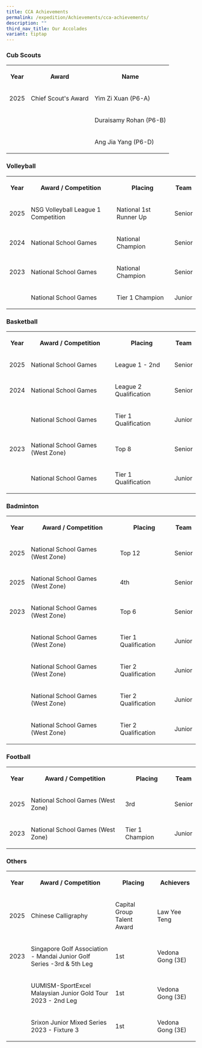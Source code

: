```yaml
---
title: CCA Achievements
permalink: /expedition/Achievements/cca-achievements/
description: ""
third_nav_title: Our Accolades
variant: tiptap
---
```

<h3>Cub Scouts</h3>
<table style="minWidth: 75px">
<colgroup>
<col>
<col>
<col>
</colgroup>
<tbody>
<tr>
<th rowspan="1" colspan="1">
<p>Year</p>
</th>
<th rowspan="1" colspan="1">
<p>Award</p>
</th>
<th rowspan="1" colspan="1">
<p>Name</p>
</th>
</tr>
<tr>
<td rowspan="1" colspan="1">
<p>2025</p>
</td>
<td rowspan="1" colspan="1">
<p>Chief Scout's Award</p>
</td>
<td rowspan="1" colspan="1">
<p>Yim Zi Xuan (P6-A)</p>
</td>
</tr>
<tr>
<td rowspan="1" colspan="1">
<p></p>
</td>
<td rowspan="1" colspan="1">
<p></p>
</td>
<td rowspan="1" colspan="1">
<p>Duraisamy Rohan (P6-B)</p>
</td>
</tr>
<tr>
<td rowspan="1" colspan="1">
<p></p>
</td>
<td rowspan="1" colspan="1">
<p></p>
</td>
<td rowspan="1" colspan="1">
<p>Ang Jia Yang (P6-D)</p>
</td>
</tr>
</tbody>
</table>
<h3>Volleyball</h3>
<table style="minWidth: 100px">
<colgroup>
<col>
<col>
<col>
<col>
</colgroup>
<tbody>
<tr>
<th rowspan="1" colspan="1">
<p>Year</p>
</th>
<th rowspan="1" colspan="1">
<p>Award / Competition</p>
</th>
<th rowspan="1" colspan="1">
<p>Placing</p>
</th>
<th rowspan="1" colspan="1">
<p>Team</p>
</th>
</tr>
<tr>
<td rowspan="1" colspan="1">
<p>2025</p>
</td>
<td rowspan="1" colspan="1">
<p>NSG Volleyball League 1 Competition</p>
</td>
<td rowspan="1" colspan="1">
<p>National 1st Runner Up</p>
</td>
<td rowspan="1" colspan="1">
<p>Senior</p>
</td>
</tr>
<tr>
<td rowspan="1" colspan="1">
<p>2024</p>
</td>
<td rowspan="1" colspan="1">
<p>National School Games</p>
</td>
<td rowspan="1" colspan="1">
<p>National Champion</p>
</td>
<td rowspan="1" colspan="1">
<p>Senior</p>
</td>
</tr>
<tr>
<td rowspan="1" colspan="1">
<p>2023</p>
</td>
<td rowspan="1" colspan="1">
<p>National School Games</p>
</td>
<td rowspan="1" colspan="1">
<p>National Champion</p>
</td>
<td rowspan="1" colspan="1">
<p>Senior</p>
</td>
</tr>
<tr>
<td rowspan="1" colspan="1">
<p></p>
</td>
<td rowspan="1" colspan="1">
<p>National School Games</p>
</td>
<td rowspan="1" colspan="1">
<p>Tier 1 Champion</p>
</td>
<td rowspan="1" colspan="1">
<p>Junior</p>
</td>
</tr>
</tbody>
</table>
<h3>Basketball</h3>
<table style="minWidth: 100px">
<colgroup>
<col>
<col>
<col>
<col>
</colgroup>
<tbody>
<tr>
<th rowspan="1" colspan="1">
<p>Year</p>
</th>
<th rowspan="1" colspan="1">
<p>Award / Competition</p>
</th>
<th rowspan="1" colspan="1">
<p>Placing</p>
</th>
<th rowspan="1" colspan="1">
<p>Team</p>
</th>
</tr>
<tr>
<td rowspan="1" colspan="1">
<p>2025</p>
</td>
<td rowspan="1" colspan="1">
<p>National School Games</p>
</td>
<td rowspan="1" colspan="1">
<p>League 1 - 2nd</p>
</td>
<td rowspan="1" colspan="1">
<p>Senior</p>
</td>
</tr>
<tr>
<td rowspan="1" colspan="1">
<p>2024</p>
</td>
<td rowspan="1" colspan="1">
<p>National School Games</p>
</td>
<td rowspan="1" colspan="1">
<p>League 2 Qualification</p>
</td>
<td rowspan="1" colspan="1">
<p>Senior</p>
</td>
</tr>
<tr>
<td rowspan="1" colspan="1">
<p></p>
</td>
<td rowspan="1" colspan="1">
<p>National School Games</p>
</td>
<td rowspan="1" colspan="1">
<p>Tier 1 Qualification</p>
</td>
<td rowspan="1" colspan="1">
<p>Junior</p>
</td>
</tr>
<tr>
<td rowspan="1" colspan="1">
<p>2023</p>
</td>
<td rowspan="1" colspan="1">
<p>National School Games (West Zone)</p>
</td>
<td rowspan="1" colspan="1">
<p>Top 8</p>
</td>
<td rowspan="1" colspan="1">
<p>Senior</p>
</td>
</tr>
<tr>
<td rowspan="1" colspan="1">
<p></p>
</td>
<td rowspan="1" colspan="1">
<p>National School Games</p>
</td>
<td rowspan="1" colspan="1">
<p>Tier 1 Qualification</p>
</td>
<td rowspan="1" colspan="1">
<p>Junior</p>
</td>
</tr>
</tbody>
</table>
<h3>Badminton</h3>
<table style="minWidth: 100px">
<colgroup>
<col>
<col>
<col>
<col>
</colgroup>
<tbody>
<tr>
<th rowspan="1" colspan="1">
<p>Year</p>
</th>
<th rowspan="1" colspan="1">
<p>Award / Competition</p>
</th>
<th rowspan="1" colspan="1">
<p>Placing</p>
</th>
<th rowspan="1" colspan="1">
<p>Team</p>
</th>
</tr>
<tr>
<td rowspan="1" colspan="1">
<p>2025</p>
</td>
<td rowspan="1" colspan="1">
<p>National School Games (West Zone)</p>
</td>
<td rowspan="1" colspan="1">
<p>Top 12</p>
</td>
<td rowspan="1" colspan="1">
<p>Senior</p>
</td>
</tr>
<tr>
<td rowspan="1" colspan="1">
<p>2025</p>
</td>
<td rowspan="1" colspan="1">
<p>National School Games (West Zone)</p>
</td>
<td rowspan="1" colspan="1">
<p>4th</p>
</td>
<td rowspan="1" colspan="1">
<p>Senior</p>
</td>
</tr>
<tr>
<td rowspan="1" colspan="1">
<p>2023</p>
</td>
<td rowspan="1" colspan="1">
<p>National School Games (West Zone)</p>
</td>
<td rowspan="1" colspan="1">
<p>Top 6</p>
</td>
<td rowspan="1" colspan="1">
<p>Senior</p>
</td>
</tr>
<tr>
<td rowspan="1" colspan="1">
<p></p>
</td>
<td rowspan="1" colspan="1">
<p>National School Games (West Zone)</p>
</td>
<td rowspan="1" colspan="1">
<p>Tier 1 Qualification</p>
</td>
<td rowspan="1" colspan="1">
<p>Junior</p>
</td>
</tr>
<tr>
<td rowspan="1" colspan="1">
<p></p>
</td>
<td rowspan="1" colspan="1">
<p>National School Games (West Zone)</p>
</td>
<td rowspan="1" colspan="1">
<p>Tier 2 Qualification</p>
</td>
<td rowspan="1" colspan="1">
<p>Junior</p>
</td>
</tr>
<tr>
<td rowspan="1" colspan="1">
<p></p>
</td>
<td rowspan="1" colspan="1">
<p>National School Games (West Zone)</p>
</td>
<td rowspan="1" colspan="1">
<p>Tier 2 Qualification</p>
</td>
<td rowspan="1" colspan="1">
<p>Junior</p>
</td>
</tr>
<tr>
<td rowspan="1" colspan="1">
<p></p>
</td>
<td rowspan="1" colspan="1">
<p>National School Games (West Zone)</p>
</td>
<td rowspan="1" colspan="1">
<p>Tier 2 Qualification</p>
</td>
<td rowspan="1" colspan="1">
<p>Junior</p>
</td>
</tr>
</tbody>
</table>
<h3>Football</h3>
<table style="minWidth: 100px">
<colgroup>
<col>
<col>
<col>
<col>
</colgroup>
<tbody>
<tr>
<th rowspan="1" colspan="1">
<p>Year</p>
</th>
<th rowspan="1" colspan="1">
<p>Award / Competition</p>
</th>
<th rowspan="1" colspan="1">
<p>Placing</p>
</th>
<th rowspan="1" colspan="1">
<p>Team</p>
</th>
</tr>
<tr>
<td rowspan="1" colspan="1">
<p>2025</p>
</td>
<td rowspan="1" colspan="1">
<p>National School Games (West Zone)</p>
</td>
<td rowspan="1" colspan="1">
<p>3rd</p>
</td>
<td rowspan="1" colspan="1">
<p>Senior</p>
</td>
</tr>
<tr>
<td rowspan="1" colspan="1">
<p>2023</p>
</td>
<td rowspan="1" colspan="1">
<p>National School Games (West Zone)</p>
</td>
<td rowspan="1" colspan="1">
<p>Tier 1 Champion</p>
</td>
<td rowspan="1" colspan="1">
<p>Junior</p>
</td>
</tr>
</tbody>
</table>
<h3>Others</h3>
<table style="minWidth: 100px">
<colgroup>
<col>
<col>
<col>
<col>
</colgroup>
<tbody>
<tr>
<th rowspan="1" colspan="1">
<p>Year</p>
</th>
<th rowspan="1" colspan="1">
<p>Award / Competition</p>
</th>
<th rowspan="1" colspan="1">
<p>Placing</p>
</th>
<th rowspan="1" colspan="1">
<p>Achievers</p>
</th>
</tr>
<tr>
<td rowspan="1" colspan="1">
<p>2025</p>
</td>
<td rowspan="1" colspan="1">
<p>Chinese Calligraphy</p>
</td>
<td rowspan="1" colspan="1">
<p>Capital Group Talent Award</p>
</td>
<td rowspan="1" colspan="1">
<p>Law Yee Teng</p>
</td>
</tr>
<tr>
<td rowspan="1" colspan="1">
<p>2023</p>
</td>
<td rowspan="1" colspan="1">
<p>Singapore Golf Association - Mandai Junior Golf Series -3rd &amp; 5th
Leg</p>
</td>
<td rowspan="1" colspan="1">
<p>1st</p>
</td>
<td rowspan="1" colspan="1">
<p>Vedona Gong (3E)</p>
</td>
</tr>
<tr>
<td rowspan="1" colspan="1">
<p></p>
</td>
<td rowspan="1" colspan="1">
<p>UUMISM-SportExcel Malaysian Junior Gold Tour 2023 - 2nd Leg</p>
</td>
<td rowspan="1" colspan="1">
<p>1st</p>
</td>
<td rowspan="1" colspan="1">
<p>Vedona Gong (3E)</p>
</td>
</tr>
<tr>
<td rowspan="1" colspan="1">
<p></p>
</td>
<td rowspan="1" colspan="1">
<p>Srixon Junior Mixed Series 2023 - Fixture 3</p>
</td>
<td rowspan="1" colspan="1">
<p>1st</p>
</td>
<td rowspan="1" colspan="1">
<p>Vedona Gong (3E)</p>
</td>
</tr>
</tbody>
</table>
<p></p>